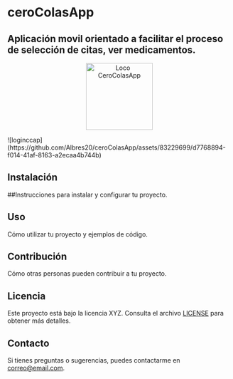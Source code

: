 # ceroColasApp
Aplicación movil orientado a facilitar el proceso de selección de citas, ver medicamentos.
---
<p align="center">
   <img src="https://github.com/Albres20/ceroColasApp/assets/83229699/92a03104-3264-441f-9740-cf053d4343f2" alt="Loco CeroColasApp" width="150" height="150" />

</p>
![loginccap](https://github.com/Albres20/ceroColasApp/assets/83229699/d7768894-f014-41af-8163-a2ecaa4b744b)



## Instalación
##Instrucciones para instalar y configurar tu proyecto.

## Uso

Cómo utilizar tu proyecto y ejemplos de código.

## Contribución

Cómo otras personas pueden contribuir a tu proyecto.

## Licencia

Este proyecto está bajo la licencia XYZ. Consulta el archivo [LICENSE](LICENSE) para obtener más detalles.

## Contacto

Si tienes preguntas o sugerencias, puedes contactarme en [correo@email.com](mailto:correo@email.com).
